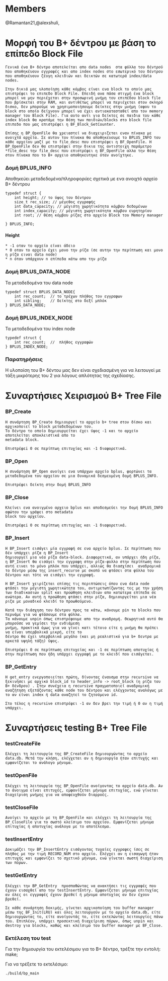 # Members
@Ramantan21,@alexshuli,   
    
# Μορφή του B+ δέντρου με βάση το επίπεδο Block File 
    Γενικά ένα B+ δέντρο αποτελείται απο data nodes  στα φύλλα του δέντρού που αποθηκέυουν εγγραφές και απο index nodes στο εσωτερικό του δέντρου που αποθηκέυουν ζέυγη κλειδιών και δεικτών σε κατωτερά index/data nodes.

    Στην δικιά μας υλοποίηση κάθε κόμβος είναι ενα block το οποίο μας επιστρέφει το επιπεδο Block File. Επειδή ανα πάσα στιγμή ένα block μπορεί να μην περιέχεται στην προσωρινή μνήμη του επιπέδου block file που βρίσκεται στην RAM, και αντιθέτως μπορεί να περιέχεται στον σκληρό δισκο, δεν μπορούμε να χρησιμοποιήσουμε δείκτες στην μνήμη (αφου το block στο οποίο δείχνουν μπορεί να έχει αντιακατασταθεί απο τον memory manager του Block File). Για αυτο αντι για δείκτες σε παιδια του κάθε index block θα κρατάμε την θέση των παιδιών/blocks στο block file επιπεδο που μας επιστρέφει η BF_Block_GetCounter.

    Επίσης η BP_OpenFile θα χρειαστεί να διαχειριζεται εναν πίνακα με ανοιχτά αρχεία. Σε αυτον τον πίνακα θα αποθηκευουμε το BPLUS_INFO του κάθε αρχείου μαζί με το file_desc που επιστρέφει η BF_OpenFile. H BP_OpenFile δεν θα επιστρέφει στην δικια της αντιστοιχη παράμετρο *file_desc την file_desc που επιστρέφει η BF_OpenFile αλλα την θέση στον πίνακα που το Β+ αρχειο αποθηκευτηκε όταν ανοίχτηκε.

### Δομή BPLUS_INFO
Αποθηκεύει μεταδεδομένα/πληροφοριίες σχετικά με ενα ανοιχτό αρχείο B+ δέντρου

    typedef struct {
        int height; // το ύψος του δέντρου
        size_t rec_size; // μέγεθος εγγραφής
        int data_capacity; // μέγιστη χωρητικότητα κόμβου δεδομένων
        int index_capacity; // μέγιστη χωρητικότητα κόμβου ευρητηρίου
        int root; // θέση κόμβου ρίζας στο αρχείο Block του Memory manager
        
    } BPLUS_INFO;

#### Height
    * -1 οταν το αρχείο είναι άδειο
    * 0 οταν το αρχείο έχει μονο την ρίζα (σε αυτην την περίπτωση και μονο η ρίζα ειναι data node) 
    * n όταν υπάρχουν n επίπεδα κάτω απο την ρίζα 

### Δομή BPLUS_DATA_NODE
Τα μεταδεδομένα του data node

    typedef struct BPLUS_DATA_NODE{
        int rec_count;  // το τρέχων πλήθος τον εγγραφων
        int sibling;    // δείκτης στο δεξί μπλόκ
    } BPLUS_DATA_NODE;

### Δομή BPLUS_INDEX_NODE
Τα μεταδεδομένα του index node

    typedef struct {
        int rec_count;  //  πλήθος εγγραφών
    } BPLUS_INDEX_NODE;
### Παρατηρήσεις

Η υλοποίση του B+ δέντου μας δεν είναι σχεδιασμένη για να λειτουγεί με τάξη μικρότερης του 2 για λόγους απλότητας της σχεδίασης.

# Συναρτήσιες Χειρισμού B+ Tree File

### BP_Create

    Η συνάρτηση BP_Create δημιουργεί το αρχείο b+ tree στον δίσκο και αρχικοποιεί το block μεταδεδομένων του.
    Το δέντρο το οποίο δημιουργείται έχει ύψος -1 και το αρχείο αποτελείται αποκλειστικά απο το
    metadata block.

    Επιστρέφεi 0 σε περίπτωη επιτυχίας και -1 διαφορετικά.

### BP_Open

    Η συνάρτηση BP_Open ανοίγει ενα υπάρχων αρχείο bplus, φορτώνει τα μεταδεδομένα του αρχείου σε μια δυναμικά δεσμευμένη δομή BPLUS_INFO.

    Επιστρέφει δείκτη στην δομή BPLUS_INFO

### BP_Close

    Κλείνει ενα ανοιγμένο αρχειο bplus και αποδεσμεύει την δομή BPLUS_INFO αφώτου την γράψει στο metadata 
    block του αρχείου.

    Επιστρέφεi 0 σε περίπτωη επιτυχίας και -1 διαφορετικά.

###  BP_Insert

    Η BP_Insert εισάγει μία εγγραφή σε ενα αρχείο bplus. Σε περίπτωση που δέν υπάρχει ρίζα η BP_Insert
    δημιουργεί μια νέα ρίζα data-block. Διαφορετικά, αν υπάρχει ήδη ρίζα, η BP_Insert θα εισάγει την εγγραφη στην ρίζα-φυλλο στην περίπτωση που αυτή ειναι το μόνο μπλόκ που υπάρχει, αλλιώς θα διασχίσει  αναδρομικά το δέντρο μέσω της insert_recurse με σκοπό να φτάσει στα φύλλα του δέντρου και τότε να εισάγει την εγγραφή.

    Η BP_Insert χειρίζεται επίσης τις περιπτώσεις όπου ενα data node φτάσει την μέγιστη χωρητικώτητα του, αντιμετωπίζωντας τες με την χρήση των διαδικασιών split και προώθηση κλειδιών απο κατώτερα επίπεδα σε ανώτερα. Αν αυτή η προώθηση φτάσει στην ρίζα, δημιουργείται μια νέα ριζα με μοναδικό κλειδί το προωθούμενο.

    Κατά την διάσχηση του δέντρου προς τα κάτω, κάνουμε pin τα blocks που περνάμε για να φτάσουμε στα φύλλα.
    Τα κάνουμε unpin όπως επιστρέφουμε απο την αναδρομή. Θεωρητικά αυτό θα μπορούσε να γεμίσει την ενδιάμεση
    μνήμη, πρακτικά όμως για να γίνει κατι τέτοιο είτε η μνήμη θα πρέπει να είναι υπερβολικά μικρή, είτε το
    δέντρο θα έχει υπερβολικά μεγάλο (και μη ρεαλιστικό για b+ δεντρα με αρκετά υψηλή τάξη) ύψος.

    Επιστρέψει 0 σε περίπτωση επιτυχείας και -1 σε περίπτωση αποτυχίας ή στην περίπτωση που ήδη υπάρχει εγγραφή με το κλειδί που εισάγεται.

### BP_GetEntry

    Η get_entry ενεργοποιείται πρώτη, δίνοντας έναυσμα στην recursive να ξεκινήσει με αρχικό block_id το header_info -> root_block (η ρίζα του B+ δένδρου) . Στην συνέχεια η recursive πραγματοποιεί αναδρομική αναζήτηση εξετάζοντας κάθε node του δέντρου και ελέγχοντας αναλόγως με το αν είναι index ή data αναζητεί το ζητούμενο id. 

    Στο τέλος η recursive επιστρέφει -1 αν δεν βρει την τιμή ή 0 αν η τιμή υπάρχει.

# Συναρτήσεις testing B+ Tree File

### testCreateFile

    Ελέγχει τη λειτουργία της BP_CreateFile δημιουργώντας το αρχείο data.db. Μετά την κλήση, ελέγχεται αν η δημιουργία ήταν επιτυχής και εμφανίζεται το ανάλογο μήνυμα.

### testOpenFile

    Ελέγχει τη λειτουργία της BP_OpenFile ανοίγοντας το αρχείο data.db. Αν το άνοιγμα είναι επιτυχές, εμφανίζεται μήνυμα επιτυχίας, ενώ γίνεται διαχείριση μνήμης για να αποφευχθούν διαρροές.

### testCloseFile

    Ανοίγει το αρχείο με τη BP_OpenFile και ελέγχει τη λειτουργία της BP_CloseFile για το σωστό κλείσιμο του αρχείου. Εμφανίζεται μήνυμα επιτυχίας ή αποτυχίας ανάλογα με το αποτέλεσμα.

### testInsertEntry

    Δοκιμάζει την BP_InsertEntry εισάγοντας τυχαίες εγγραφες ίσες σε πλήθος με την τιμή RECORD_NUM στο αρχείο. Ελέγχει αν η εισαγωγή ήταν επιτυχής και εμφανίζει το σχετικό μήνυμα, ενώ γίνεται σωστή διαχείριση των πόρων.

### testGetEntry

    Ελέγχει την BP_GetEntry  προσπαθώντας να ανακτήσει τις εγγραφές που έχουν εισαχθεί απο την testInsertEntry. Εμφανίζεται μήνυμα επιτυχίας αν όλες οι εγγραφές έχουν βρεθεί ή μήνυμα αποτυχίας αν δεν έχουν βρεθεί.

    Σε κάθε συνάρτηση δοκιμής, γίνεται αρχικοποίηση του buffer manager μέσω της BF_Init(LRU) και όλες λειτουργούν με το αρχείο data.db, είτε δημιουργώντας το, είτε ανοίγοντάς το, είτε εκτελώντας λειτουργίες πάνω του. Επιπλέον, υπάρχει προσεκτική διαχείριση πόρων, όπως unpin και destroy για blocks, καθώς και κλείσιμο του buffer manager με BF_Close.

### Εκτέλεση του test

Για την δημιουργία του εκτελέσιμου για το B+ δέντρο, τρέξτε την εντολή:
    make;

Για να τρέξετε το εκτελέσιμο:

    ./build/bp_main





